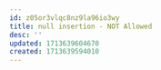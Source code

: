 ```yaml
---
id: z05or3vlqc8nz9la96io3wy
title: null insertion - NOT Allowed
desc: ''
updated: 1713639604670
created: 1713639594010
---
```

